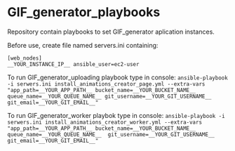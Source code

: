 # GIF_generator_playbooks
Repository contain playbooks to set GIF_generator aplication instances.

Before use, create file named servers.ini containing:
```
[web_nodes]
__YOUR_INSTANCE_IP__ ansible_user=ec2-user
```

To run GIF_generator_uploading playbook type in console:
`ansible-playbook -i serwers.ini install_animations_creator_page.yml --extra-vars "app_path=__YOUR_APP_PATH__ bucket_name=__YOUR_BUCKET_NAME__ queue_name=__YOUR_QUEUE_NAME__ git_username=__YOUR_GIT_USERNAME__ git_email=__YOUR_GIT_EMAIL__"`

To run GIF_generator_worker playbok type in console:
`ansible-playbook -i serwers.ini install_animations_creator_worker.yml --extra-vars "app_path=__YOUR_APP_PATH__ bucket_name=__YOUR_BUCKET_NAME__ queue_name=__YOUR_QUEUE_NAME__  git_username=__YOUR_GIT_USERNAME__ git_email=__YOUR_GIT_EMAIL__"`
